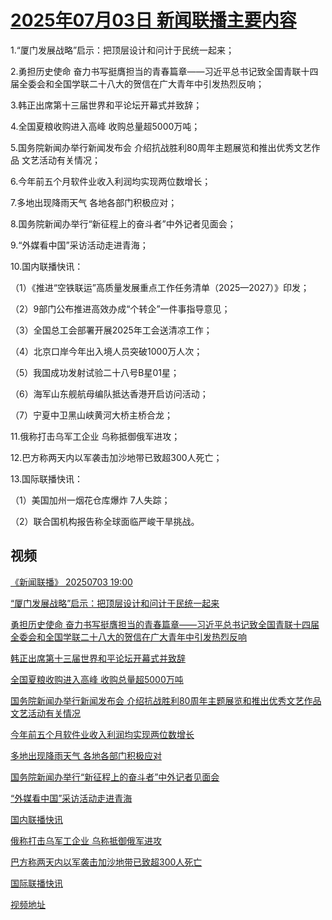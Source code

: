 # [2025年07月03日 新闻联播主要内容](https://tv.cctv.com/lm/xwlb/day/20250703.shtml)

1.“厦门发展战略”启示：把顶层设计和问计于民统一起来；

2.勇担历史使命 奋力书写挺膺担当的青春篇章——习近平总书记致全国青联十四届全委会和全国学联二十八大的贺信在广大青年中引发热烈反响；

3.韩正出席第十三届世界和平论坛开幕式并致辞；

4.全国夏粮收购进入高峰 收购总量超5000万吨；

5.国务院新闻办举行新闻发布会 介绍抗战胜利80周年主题展览和推出优秀文艺作品 文艺活动有关情况；

6.今年前五个月软件业收入利润均实现两位数增长；

7.多地出现降雨天气 各地各部门积极应对；

8.国务院新闻办举行“新征程上的奋斗者”中外记者见面会；

9.“外媒看中国”采访活动走进青海；

10.国内联播快讯：

（1）《推进“空铁联运”高质量发展重点工作任务清单（2025—2027）》印发；

（2）9部门公布推进高效办成“个转企”一件事指导意见；

（3）全国总工会部署开展2025年工会送清凉工作；

（4）北京口岸今年出入境人员突破1000万人次；

（5）我国成功发射试验二十八号B星01星；

（6）海军山东舰航母编队抵达香港开启访问活动；

（7）宁夏中卫黑山峡黄河大桥主桥合龙；

11.俄称打击乌军工企业 乌称抵御俄军进攻；

12.巴方称两天内以军袭击加沙地带已致超300人死亡；

13.国际联播快讯：

（1）美国加州一烟花仓库爆炸 7人失踪；

（2）联合国机构报告称全球面临严峻干旱挑战。

## 视频

[《新闻联播》 20250703 19:00](https://tv.cctv.com/2025/07/03/VIDE2KH2nHzoXQIiPwbJOybZ250703.shtml)

[“厦门发展战略”启示：把顶层设计和问计于民统一起来](https://tv.cctv.com/2025/07/03/VIDEvDwC9sqehzgDswLWOjwx250703.shtml)

[勇担历史使命 奋力书写挺膺担当的青春篇章——习近平总书记致全国青联十四届全委会和全国学联二十八大的贺信在广大青年中引发热烈反响](https://tv.cctv.com/2025/07/03/VIDEk5i084k5ouZiBZ89Tj8Q250703.shtml)

[韩正出席第十三届世界和平论坛开幕式并致辞](https://tv.cctv.com/2025/07/03/VIDEUxbT00oC9imuQGUETIfS250703.shtml)

[全国夏粮收购进入高峰 收购总量超5000万吨](https://tv.cctv.com/2025/07/03/VIDEkesjFJ0EHU3fDcW2bcNZ250703.shtml)

[国务院新闻办举行新闻发布会 介绍抗战胜利80周年主题展览和推出优秀文艺作品 文艺活动有关情况](https://tv.cctv.com/2025/07/03/VIDEOvQwEjgphk4ngjZX3NSE250703.shtml)

[今年前五个月软件业收入利润均实现两位数增长](https://tv.cctv.com/2025/07/03/VIDELRLbRk9FEuELhEFBcJcM250703.shtml)

[多地出现降雨天气 各地各部门积极应对](https://tv.cctv.com/2025/07/03/VIDE5TVwDTeHbdTOS86CGJfn250703.shtml)

[国务院新闻办举行“新征程上的奋斗者”中外记者见面会](https://tv.cctv.com/2025/07/03/VIDERZwVLv5VnhE3UFJlKszs250703.shtml)

[“外媒看中国”采访活动走进青海](https://tv.cctv.com/2025/07/03/VIDEVamSiOjfLknHo7H3eVoI250703.shtml)

[国内联播快讯](https://tv.cctv.com/2025/07/03/VIDER8NSxxJwFL5I5tVM7Ad1250703.shtml)

[俄称打击乌军工企业 乌称抵御俄军进攻](https://tv.cctv.com/2025/07/03/VIDECZYo43FTmcKFIO7W8q5Z250703.shtml)

[巴方称两天内以军袭击加沙地带已致超300人死亡](https://tv.cctv.com/2025/07/03/VIDERSWAvFwqMQ7wEvF6tnwl250703.shtml)

[国际联播快讯](https://tv.cctv.com/2025/07/03/VIDEtkor3WfLs9HaUVtHfX8S250703.shtml)

[视频地址](https://tv.cctv.com/lm/xwlb/day/20250703.shtml) 

